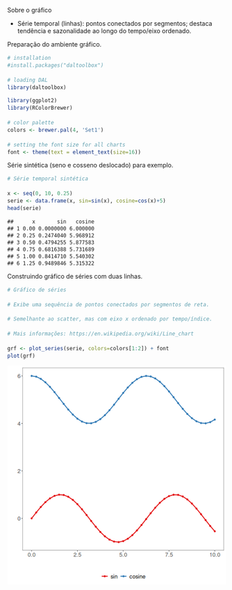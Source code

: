 Sobre o gráfico
- Série temporal (linhas): pontos conectados por segmentos; destaca tendência e sazonalidade ao longo do tempo/eixo ordenado.

Preparação do ambiente gráfico.

``` r
# installation 
#install.packages("daltoolbox")

# loading DAL
library(daltoolbox) 
```


``` r
library(ggplot2)
library(RColorBrewer)

# color palette
colors <- brewer.pal(4, 'Set1')

# setting the font size for all charts
font <- theme(text = element_text(size=16))
```

Série sintética (seno e cosseno deslocado) para exemplo.

``` r
# Série temporal sintética

x <- seq(0, 10, 0.25)
serie <- data.frame(x, sin=sin(x), cosine=cos(x)+5)
head(serie)
```

```
##      x       sin   cosine
## 1 0.00 0.0000000 6.000000
## 2 0.25 0.2474040 5.968912
## 3 0.50 0.4794255 5.877583
## 4 0.75 0.6816388 5.731689
## 5 1.00 0.8414710 5.540302
## 6 1.25 0.9489846 5.315322
```

Construindo gráfico de séries com duas linhas.

``` r
# Gráfico de séries

# Exibe uma sequência de pontos conectados por segmentos de reta. 

# Semelhante ao scatter, mas com eixo x ordenado por tempo/índice.

# Mais informações: https://en.wikipedia.org/wiki/Line_chart

grf <- plot_series(serie, colors=colors[1:2]) + font
plot(grf)
```

![plot of chunk unnamed-chunk-4](fig/grf_series/unnamed-chunk-4-1.png)
